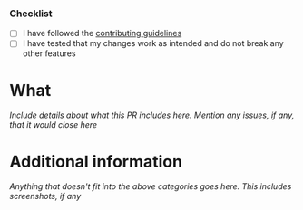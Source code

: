 ### Checklist
- [ ] I have followed the [contributing guidelines](
https://github.com/ThePansmith/Monifactory/blob/main/CONTRIBUTING.md)
- [ ] I have tested that my changes work as intended and do not break any other features

# What
*Include details about what this PR includes here. Mention any issues, if any, that it would close here*

# Additional information
*Anything that doesn't fit into the above categories goes here. This includes screenshots, if any*
